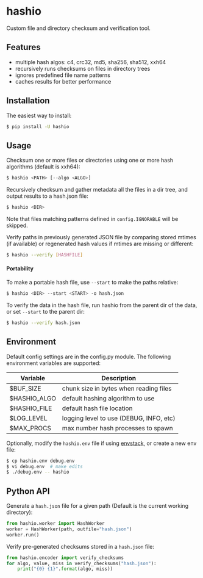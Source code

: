 hashio
======

Custom file and directory checksum and verification tool.

## Features

- multiple hash algos: c4, crc32, md5, sha256, sha512, xxh64
- recursively runs checksums on files in directory trees
- ignores predefined file name patterns
- caches results for better performance

## Installation

The easiest way to install:

```bash
$ pip install -U hashio
```

## Usage

Checksum one or more files or directories using one or more hash algorithms
(default is xxh64):

```bash
$ hashio <PATH> [--algo <ALGO>]
```

Recursively checksum and gather metadata all the files in a dir tree, and output
results to a hash.json file:

```bash
$ hashio <DIR>
```

Note that files matching patterns defined in `config.IGNORABLE` will be skipped.

Verify paths in previously generated JSON file by comparing stored mtimes (if
available) or regenerated hash values if mtimes are missing or different:

```bash
$ hashio --verify [HASHFILE]
```

#### Portability

To make a portable hash file, use `--start` to make the paths relative:

```bash
$ hashio <DIR> --start <START> -o hash.json
```

To verify the data in the hash file, run hashio from the parent dir of the data,
or set `--start` to the parent dir:

```bash
$ hashio --verify hash.json
```

## Environment

Default config settings are in the config.py module. The following environment
variables are supported:

| Variable      | Description |
|---------------|-------------|
| $BUF_SIZE     | chunk size in bytes when reading files |
| $HASHIO_ALGO  | default hashing algorithm to use |
| $HASHIO_FILE  | default hash file location |
| $LOG_LEVEL    | logging level to use (DEBUG, INFO, etc) |
| $MAX_PROCS    | max number hash processes to spawn |

Optionally, modify the `hashio.env` file if using [envstack](https://github.com/rsgalloway/envstack),
or create a new env file:

```bash
$ cp hashio.env debug.env
$ vi debug.env  # make edits
$ ./debug.env -- hashio
```

## Python API

Generate a `hash.json` file for a given path (Default is the current working
directory):

```python
from hashio.worker import HashWorker
worker = HashWorker(path, outfile="hash.json")
worker.run()
```

Verify pre-generated checksums stored in a `hash.json` file:

```python
from hashio.encoder import verify_checksums
for algo, value, miss in verify_checksums("hash.json"):
    print("{0} {1}".format(algo, miss))
```
